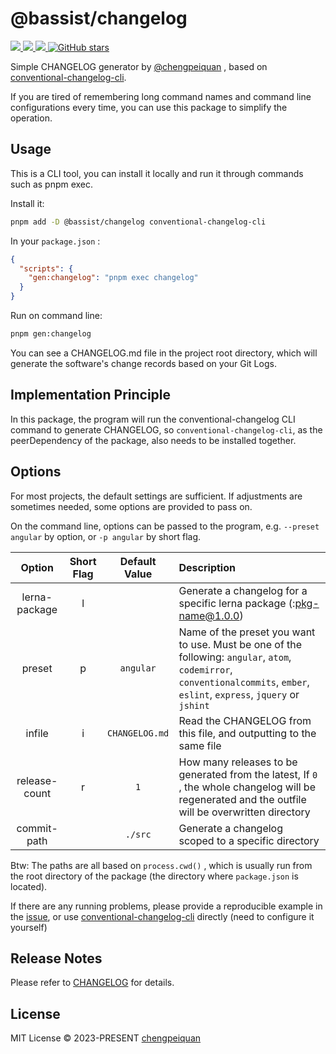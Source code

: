 # @bassist/changelog

<p>
  <a href='https://www.npmjs.com/package/@bassist/changelog'>
    <img src="https://img.shields.io/npm/v/@bassist/changelog?color=f43f5e&label=npm" />
  </a>
  <a href="https://www.npmjs.com/package/@bassist/changelog" target="__blank">
    <img src="https://img.shields.io/npm/dt/@bassist/changelog?color=f43f5e&label=downloads" />
  </a>
  <a href="https://github.com/chengpeiquan/bassist/tree/main/packages/changelog" target="__blank">
    <img src="https://img.shields.io/static/v1?label=&message=docs%20%26%20demos&color=f43f5e" />
  </a>
  <a href="https://github.com/chengpeiquan/bassist" target="__blank">
    <img alt="GitHub stars" src="https://img.shields.io/github/stars/chengpeiquan/bassist?style=social" />
  </a>
</p>

Simple CHANGELOG generator by [@chengpeiquan](https://github.com/chengpeiquan) , based on [conventional-changelog-cli](https://www.npmjs.com/package/conventional-changelog-cli).

If you are tired of remembering long command names and command line configurations every time, you can use this package to simplify the operation.

## Usage

This is a CLI tool, you can install it locally and run it through commands such as pnpm exec.

Install it:

```bash
pnpm add -D @bassist/changelog conventional-changelog-cli
```

In your `package.json` :

```json
{
  "scripts": {
    "gen:changelog": "pnpm exec changelog"
  }
}
```

Run on command line:

```bash
pnpm gen:changelog
```

You can see a CHANGELOG.md file in the project root directory, which will generate the software's change records based on your Git Logs.

## Implementation Principle

In this package, the program will run the conventional-changelog CLI command to generate CHANGELOG, so `conventional-changelog-cli`, as the peerDependency of the package, also needs to be installed together.

## Options

For most projects, the default settings are sufficient. If adjustments are sometimes needed, some options are provided to pass on.

On the command line, options can be passed to the program, e.g. `--preset angular` by option, or `-p angular` by short flag.

|    Option     | Short Flag | Default Value  | Description                                                                                                                                                                  |
| :-----------: | :--------: | :------------: | :--------------------------------------------------------------------------------------------------------------------------------------------------------------------------- |
| lerna-package |     l      |                | Generate a changelog for a specific lerna package (:pkg-name@1.0.0)                                                                                                          |
|    preset     |     p      |   `angular`    | Name of the preset you want to use. Must be one of the following: `angular`, `atom`, `codemirror`, `conventionalcommits`, `ember`, `eslint`, `express`, `jquery` or `jshint` |
|    infile     |     i      | `CHANGELOG.md` | Read the CHANGELOG from this file, and outputting to the same file                                                                                                           |
| release-count |     r      |      `1`       | How many releases to be generated from the latest, If `0` , the whole changelog will be regenerated and the outfile will be overwritten directory                            |
|  commit-path  |            |    `./src`     | Generate a changelog scoped to a specific directory                                                                                                                          |

Btw: The paths are all based on `process.cwd()` , which is usually run from the root directory of the package (the directory where `package.json` is located).

If there are any running problems, please provide a reproducible example in the [issue](https://github.com/chengpeiquan/bassist/issues), or use [conventional-changelog-cli](https://www.npmjs.com/package/conventional-changelog-cli) directly (need to configure it yourself)

## Release Notes

Please refer to [CHANGELOG](https://github.com/chengpeiquan/bassist/blob/main/packages/changelog/CHANGELOG.md) for details.

## License

MIT License © 2023-PRESENT [chengpeiquan](https://github.com/chengpeiquan)
